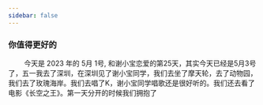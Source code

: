 ```yaml
---
sidebar: false
---
```

### 你值得更好的
&emsp; &emsp;今天是 2023 年的 5月 1号, 和谢小宝恋爱的第25天，其实今天已经是5月3号了，五一我去了深圳，在深圳见了谢小宝同学，我们去坐了摩天轮，去了动物园，我们去了玫瑰海岸。我们去唱了K，谢小宝同学唱歌还是很好听的。我们还去看了电影《长空之王》。第一天分开的时候我们拥抱了
&emsp; &emsp;